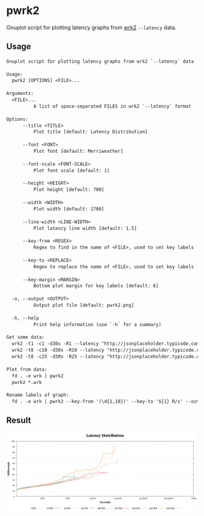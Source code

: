 # pwrk2

Gnuplot script for plotting latency graphs from [wrk2](https://github.com/giltene/wrk2) `--latency` data.

## Usage

```txt
Gnuplot script for plotting latency graphs from wrk2 `--latency` data

Usage:
  pwrk2 [OPTIONS] <FILE>...

Arguments:
  <FILE>...
          A list of space-separated FILES in wrk2 `--latency` format

Options:
      --title <TITLE>
          Plot title [default: Latency Distribution]

      --font <FONT>
          Plot font [default: Merriweather]

      --font-scale <FONT-SCALE>
          Plot font scale [default: 1]

      --height <HEIGHT>
          Plot height [default: 700]

      --width <WIDTH>
          Plot width [default: 1700]

      --line-width <LINE-WIDTH>
          Plot latency line width [default: 1.5]

      --key-from <REGEX>
          Regex to find in the name of <FILE>, used to set key labels

      --key-to <REPLACE>
          Regex to replace the name of <FILE>, used to set key labels

      --key-margin <MARGIN>
          Bottom plot margin for key labels [default: 6]

  -o, --output <OUTPUT>
          Output plot file [default: pwrk2.png]

  -h, --help
          Print help information (use `-h` for a summary)

Get some data:
  wrk2 -t1 -c1 -d30s -R1 --latency "http://jsonplaceholder.typicode.com/todos/1" | tee 1.wrk
  wrk2 -t8 -c10 -d30s -R10 --latency "http://jsonplaceholder.typicode.com/todos/1" | tee 10.wrk
  wrk2 -t8 -c25 -d30s -R25 --latency "http://jsonplaceholder.typicode.com/todos/1" | tee 25.wrk

Plot from data:
  fd . -e wrk | pwrk2
  pwrk2 *.wrk

Rename labels of graph:
  fd . -e wrk | pwrk2 --key-from '(\d{1,10})' --key-to '${1} R/s' --output data/plot/pwrk2.png
```

## Result

<p align="center">
  <img src="https://raw.githubusercontent.com/rodmoioliveira/Gnuplotting-Stuff/main/wrk2/data/plot/pwrk2.png">
</p>

